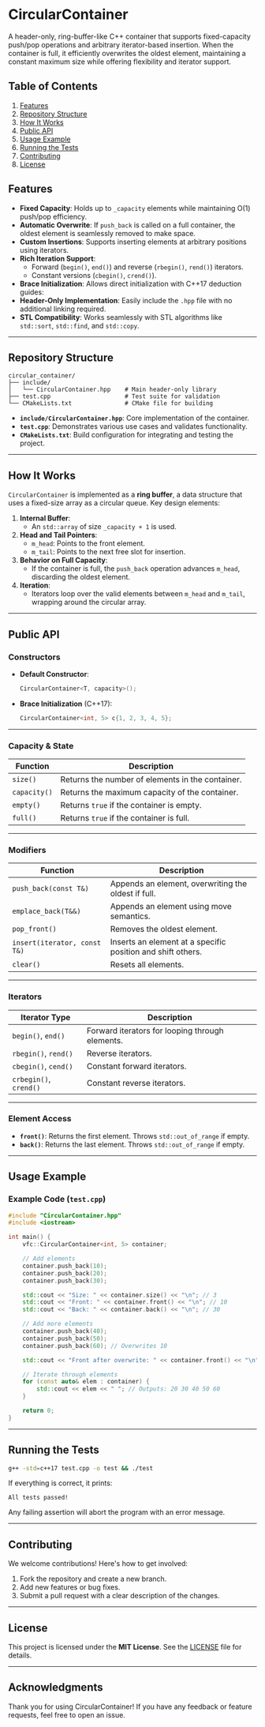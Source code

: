 # CircularContainer

A header-only, ring-buffer-like C++ container that supports fixed-capacity push/pop operations and 
arbitrary iterator-based insertion. When the container is full, it efficiently overwrites the oldest element, 
maintaining a constant maximum size while offering flexibility and iterator support.

## Table of Contents
1. [Features](#features)
2. [Repository Structure](#repository-structure)
3. [How It Works](#how-it-works)
4. [Public API](#public-api)
5. [Usage Example](#usage-example)
6. [Running the Tests](#running-the-tests)
7. [Contributing](#contributing)
8. [License](#license)

## Features
- **Fixed Capacity**: Holds up to `_capacity` elements while maintaining O(1) push/pop efficiency.
- **Automatic Overwrite**: If `push_back` is called on a full container, the oldest element is seamlessly removed to make space.
- **Custom Insertions**: Supports inserting elements at arbitrary positions using iterators.
- **Rich Iteration Support**:
    - Forward (`begin()`, `end()`) and reverse (`rbegin()`, `rend()`) iterators.
    - Constant versions (`cbegin()`, `crend()`).
- **Brace Initialization**: Allows direct initialization with C++17 deduction guides:
- **Header-Only Implementation**: Easily include the `.hpp` file with no additional linking required.
- **STL Compatibility**: Works seamlessly with STL algorithms like `std::sort`, `std::find`, and `std::copy`.

---

## Repository Structure
```
circular_container/
├── include/
│   └── CircularContainer.hpp    # Main header-only library
├── test.cpp                     # Test suite for validation
└── CMakeLists.txt               # CMake file for building
```

- **`include/CircularContainer.hpp`**: Core implementation of the container.
- **`test.cpp`**: Demonstrates various use cases and validates functionality.
- **`CMakeLists.txt`**: Build configuration for integrating and testing the project.

---

## How It Works

`CircularContainer` is implemented as a **ring buffer**, a data structure that uses a fixed-size array as a circular queue. Key design elements:

1. **Internal Buffer**:
    - An `std::array` of size `_capacity + 1` is used.
2. **Head and Tail Pointers**:
    - `m_head`: Points to the front element.
    - `m_tail`: Points to the next free slot for insertion.
3. **Behavior on Full Capacity**:
    - If the container is full, the `push_back` operation advances `m_head`, discarding the oldest element.
4. **Iteration**:
    - Iterators loop over the valid elements between `m_head` and `m_tail`, wrapping around the circular array.

---

## Public API
### Constructors
- **Default Constructor**:
  ```cpp
  CircularContainer<T, capacity>();
  ```
- **Brace Initialization** (C++17):
  ```cpp
  CircularContainer<int, 5> c{1, 2, 3, 4, 5};
  ```

---

### Capacity & State
| **Function** | **Description** |
|--------------|-----------------|
| `size()`     | Returns the number of elements in the container. |
| `capacity()` | Returns the maximum capacity of the container. |
| `empty()`    | Returns `true` if the container is empty. |
| `full()`     | Returns `true` if the container is full. |

---

### Modifiers
| **Function**          | **Description**                                             |
|-----------------------|-------------------------------------------------------------|
| `push_back(const T&)` | Appends an element, overwriting the oldest if full.         |
| `emplace_back(T&&)`   | Appends an element using move semantics.                    |
| `pop_front()`         | Removes the oldest element.                                 |
| `insert(iterator, const T&)` | Inserts an element at a specific position and shift others. |
| `clear()`             | Resets all elements.                                        |

---

### Iterators
| **Iterator Type** | **Description** |
|-------------------|-----------------|
| `begin()`, `end()` | Forward iterators for looping through elements. |
| `rbegin()`, `rend()` | Reverse iterators. |
| `cbegin()`, `cend()` | Constant forward iterators. |
| `crbegin()`, `crend()` | Constant reverse iterators. |

---

### Element Access
- **`front()`**: Returns the first element. Throws `std::out_of_range` if empty.
- **`back()`**: Returns the last element. Throws `std::out_of_range` if empty.

---
## Usage Example

### Example Code (`test.cpp`)
```cpp
#include "CircularContainer.hpp"
#include <iostream>

int main() {
    vfc::CircularContainer<int, 5> container;

    // Add elements
    container.push_back(10);
    container.push_back(20);
    container.push_back(30);

    std::cout << "Size: " << container.size() << "\n"; // 3
    std::cout << "Front: " << container.front() << "\n"; // 10
    std::cout << "Back: " << container.back() << "\n"; // 30

    // Add more elements
    container.push_back(40);
    container.push_back(50);
    container.push_back(60); // Overwrites 10

    std::cout << "Front after overwrite: " << container.front() << "\n"; // 20

    // Iterate through elements
    for (const auto& elem : container) {
        std::cout << elem << " "; // Outputs: 20 30 40 50 60
    }

    return 0;
}
```
---
## Running the Tests

```bash
g++ -std=c++17 test.cpp -o test && ./test
```

If everything is correct, it prints:
```
All tests passed!
```

Any failing assertion will abort the program with an error message.

---

## Contributing

We welcome contributions! Here's how to get involved:
1. Fork the repository and create a new branch.
2. Add new features or bug fixes.
3. Submit a pull request with a clear description of the changes.

---

## License

This project is licensed under the **MIT License**. See the [LICENSE](./LICENSE) file for details.

---

## Acknowledgments
Thank you for using CircularContainer! If you have any feedback or feature requests, feel free to open an issue.
